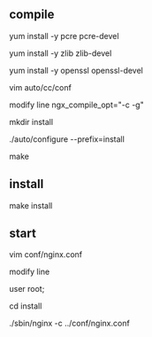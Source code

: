 

## compile

yum install -y pcre pcre-devel

yum install -y zlib zlib-devel

yum install -y openssl openssl-devel

vim auto/cc/conf 

modify line ngx_compile_opt="-c -g"


mkdir install

./auto/configure --prefix=install

make

## install

make install

## start

vim conf/nginx.conf

modify line

user  root;

cd install

./sbin/nginx -c ../conf/nginx.conf

